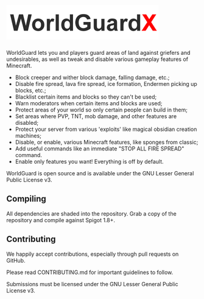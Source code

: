 # ![WorldGuardX](https://github.com/virustotalop/WorldGuardX/blob/master/images/worldguardx.png)

WorldGuard lets you and players guard areas of land against griefers and undesirables, as well as tweak and disable various gameplay features of Minecraft.

* Block creeper and wither block damage, falling damage, etc.;
* Disable fire spread, lava fire spread, ice formation, Endermen picking up blocks, etc.;
* Blacklist certain items and blocks so they can't be used;
* Warn moderators when certain items and blocks are used;
* Protect areas of your world so only certain people can build in them;
* Set areas where PVP, TNT, mob damage, and other features are disabled;
* Protect your server from various 'exploits' like magical obsidian creation machines;
* Disable, or enable, various Minecraft features, like sponges from classic;
* Add useful commands like an immediate "STOP ALL FIRE SPREAD" command.
* Enable only features you want! Everything is off by default.

WorldGuard is open source and is available under the GNU Lesser
General Public License v3.


Compiling
---------

All dependencies are shaded into the repository. Grab a copy of the repository and compile against Spigot 1.8+.

Contributing
------------

We happily accept contributions, especially through pull requests on GitHub.

Please read CONTRIBUTING.md for important guidelines to follow.

Submissions must be licensed under the GNU Lesser General Public License v3.
